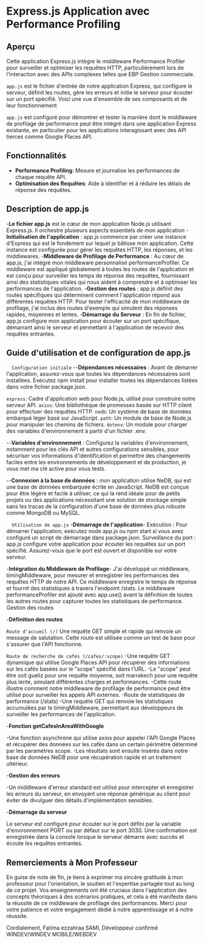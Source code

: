 # Express.js Application avec Performance Profiling

## Aperçu

Cette application Express.js intègre le middleware Performance Profiler pour surveiller et optimiser les requêtes HTTP, particulièrement lors de l'interaction avec des APIs complexes telles que EBP Gestion commerciale.

`app.js` est le fichier d'entrée de notre application Express, qui configure le serveur, définit les routes, gère les erreurs et initie le serveur pour écouter sur un port spécifié. Voici une vue d'ensemble de ses composants et de leur fonctionnement

`app.js` est configuré pour démontrer et tester la manière dont le middleware de profilage de performance peut être intégré dans une application Express existante, en particulier pour les applications interagissant avec des API tierces comme Google Places API.

## Fonctionnalités

- **Performance Profiling**: Mesure et journalise les performances de chaque requête API.
- **Optimisation des Requêtes**: Aide à identifier et à réduire les délais de réponse des requêtes.

## Description de app.js

-**Le fichier app.js** est le cœur de mon application Node.js utilisant Express.js. Il orchestre plusieurs aspects essentiels de mon application
-**Initialisation de l'application** : app.js commence par créer une instance d'Express qui est le fondement sur lequel je bâtisse mon application. Cette instance est configurée pour gérer les requêtes HTTP, les réponses, et les middlewares.
-**Middleware de Profilage de Performance** : Au cœur de app.js, j'ai intégré mon middleware personnalisé performanceProfiler. Ce middleware est appliqué globalement à toutes les routes de l'application et est conçu pour surveiller les temps de réponse des requêtes, fournissant ainsi des statistiques vitales qui nous aident à comprendre et à optimiser les performances de l'application.
-**Gestion des routes** : app.js définit des routes spécifiques qui déterminent comment l'application répond aux différentes requêtes HTTP. Pour tester l'efficacité de mon middleware de profilage, j'ai inclus des routes d'exemple qui simulent des réponses rapides, moyennes et lentes.
-**Démarrage du Serveur** : En fin de fichier, app.js configure mon application pour écouter sur un port spécifique, démarrant ainsi le serveur et permettant à l'application de recevoir des requêtes entrantes.

## Guide d'utilisation et de configuration de app.js

```   Configuration initiale ``` 
--**Dépendances nécessaires** : Avant de démarrer l'application, assurez-vous que toutes les dépendances nécessaires sont installées. Exécutez npm install pour installer toutes les dépendances listées dans votre fichier package.json.
 
`express`: Cadre d'application web pour Node.js, utilisé pour construire notre serveur API.
`axios`: Une bibliothèque de promesses basée sur HTTP client pour effectuer des requêtes HTTP.
`nedb`: Un système de base de données embarqué léger basé sur JavaScript.
`path`: Un module de base de Node.js pour manipuler les chemins de fichiers.
`dotenv`: Un module pour charger des variables d'environnement à partir d'un fichier .env.

--**Variables d'environnement** : Configurez la variables d'environnement, notamment pour les clés API et autres configurations sensibles, pour sécuriser vos informations d'identification et permettre des changements faciles entre les environnements de développement et de production, je vous met ma clé active pour vous tests.

--**Connexion à la base de données** : mon application utilise NeDB, qui est une base de données embarquée écrite en JavaScript. NeDB est conçue pour être légère et facile à utiliser, ce qui la rend idéale pour de petits projets ou des applications nécessitant une solution de stockage simple sans les tracas de la configuration d'une base de données plus robuste comme MongoDB ou MySQL.

```   Utilisation de app.js ``` 
-**Démarrage de l'application**-
Exécution : Pour démarrer l'application, exécutez node app.js ou npm start si vous avez configuré un script de démarrage dans package.json.
Surveillance du port : app.js configure votre application pour écouter les requêtes sur un port spécifié. Assurez-vous que le port est ouvert et disponible sur votre serveur.

-**Intégration du Middleware de Profilage**-
J'ai développé un middleware, timingMiddleware, pour mesurer et enregistrer les performances des requêtes HTTP de notre API. Ce middleware enregistre le temps de réponse et fournit des statistiques à travers l'endpoint /stats.
Le middleware performanceProfiler est ajouté avec app.use() avant la définition de toutes les autres routes pour capturer toutes les statistiques de performance.
Gestion des routes

-**Définition des routes**

`Route d'accueil (/)`
Une requête GET simple et rapide qui renvoie un message de salutation. Cette route est utilisée comme un test de base pour s'assurer que l'API fonctionne.

`Route de recherche de cafés (/cafes/:scope)`
-Une requête GET dynamique qui utilise Google Places API pour récupérer des informations sur les cafés basées sur le "scope" spécifié dans l'URL.
-Le "scope" peut être soit gueliz pour une requête moyenne, soit marrakech pour une requête plus lente, simulant différentes charges et performances.
-Cette route illustre comment notre middleware de profilage de performance peut être utilisé pour surveiller les appels API externes.
-Route de statistiques de performance (/stats)
-Une requête GET qui renvoie les statistiques accumulées par le timingMiddleware, permettant aux développeurs de surveiller les performances de l'application.

-**Fonction getCafesInAreaWithGoogle**

-Une fonction asynchrone qui utilise axios pour appeler l'API Google Places et récupérer des données sur les cafés dans un certain périmètre déterminé par les paramètres scope.
-Les résultats sont ensuite insérés dans notre base de données NeDB pour une récupération rapide et un traitement ultérieur.

-**Gestion des erreurs**

-Un middleware d'erreur standard est utilisé pour intercepter et enregistrer les erreurs du serveur, en envoyant une réponse générique au client pour éviter de divulguer des détails d'implémentation sensibles.

-**Démarrage du serveur**

Le serveur est configuré pour écouter sur le port défini par la variable d'environnement PORT ou par défaut sur le port 3030.
Une confirmation est enregistrée dans la console lorsque le serveur démarre avec succès et écoute les requêtes entrantes.

## Remerciements à Mon Professeur
En guise de note de fin, je tiens à exprimer ma sincère gratitude à mon professeur pour l'orientation, le soutien et l'expertise partagée tout au long de ce projet. Vos enseignements ont été cruciaux dans l'application des concepts théoriques à des scénarios pratiques, et cela a été manifeste dans la réussite de ce middleware de profilage des performances. Merci pour votre patience et votre engagement dédié à notre apprentissage et à notre réussite.

Cordialement,
Fatima ezzahraa SAMI, Développeur confirmé WINDEV/WINDEV MOBILE/WEBDEV



